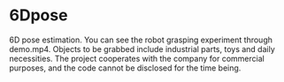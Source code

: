# 6Dpose
6D pose estimation.
You can see the robot grasping experiment through demo.mp4. Objects to be grabbed include industrial parts, toys and daily necessities. 
The project cooperates with the company for commercial purposes, and the code cannot be disclosed for the time being.

